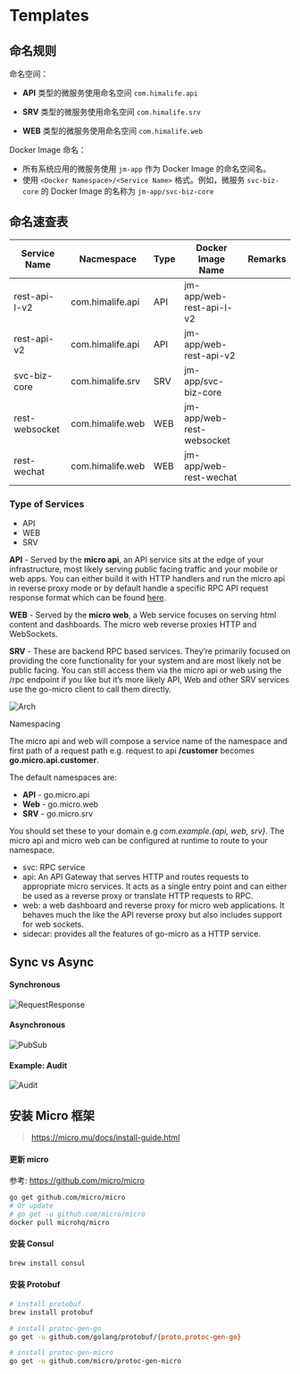 # Templates

## 命名规则

命名空间：

- **API** 类型的微服务使用命名空间 `com.himalife.api`

- **SRV** 类型的微服务使用命名空间 `com.himalife.srv`

- **WEB** 类型的微服务使用命名空间 `com.himalife.web`

Docker Image 命名：

- 所有系统应用的微服务使用 `jm-app` 作为 Docker Image 的命名空间名。
- 使用 `<Docker Namespace>/<Service Name>` 格式。例如，微服务 `svc-biz-core` 的 Docker Image 的名称为 `jm-app/svc-biz-core`

## 命名速查表

| Service Name   | Nacmespace          | Type | Docker Image Name         | Remarks |
| -------------- | ------------------- | ---- | ------------------------- | ------- |
| rest-api-l-v2  | com.himalife.api | API  | jm-app/web-rest-api-l-v2  |         |
| rest-api-v2    | com.himalife.api | API  | jm-app/web-rest-api-v2    |         |
| svc-biz-core   | com.himalife.srv | SRV  | jm-app/svc-biz-core       |         |
| rest-websocket | com.himalife.web | WEB  | jm-app/web-rest-websocket |         |
| rest-wechat    | com.himalife.web | WEB  | jm-app/web-rest-wechat    |         |



### Type of Services

- API
- WEB
- SRV

**API** - Served by the **micro api**, an API service sits at the edge of your infrastructure, most likely serving public facing traffic and your mobile or web apps. You can either build it with HTTP handlers and run the micro api in reverse proxy mode or by default handle a specific RPC API request response format which can be found [here](https://github.com/micro/micro/blob/master/api/proto/api.proto).

**WEB** - Served by the **micro web**, a Web service focuses on serving html content and dashboards. The micro web reverse proxies HTTP and WebSockets. 

**SRV** - These are backend RPC based services. They’re primarily focused on providing the core functionality for your system and are most likely not be public facing. You can still access them via the micro api or web using the /rpc endpoint if you like but it’s more likely API, Web and other SRV services use the go-micro client to call them directly.

![Arch](arch.png)



Namespacing

The micro api and web will compose a service name of the namespace and first path of a request path e.g. request to api **/customer** becomes **go.micro.api.customer**.

The default namespaces are:

- **API** - go.micro.api
- **Web** - go.micro.web
- **SRV** - go.micro.srv

You should set these to your domain e.g *com.example.{api, web, srv}*. The micro api and micro web can be configured at runtime to route to your namespace.



- svc: RPC service
- api: An API Gateway that serves HTTP and routes requests to appropriate micro services. It acts as a single entry point and can either be used as a reverse proxy or translate HTTP requests to RPC.
- web: a web dashboard and reverse proxy for micro web applications. It behaves much the like the API reverse proxy but also includes support for web sockets.
- sidecar: provides all the features of go-micro as a HTTP service.



## Sync vs Async

#### Synchronous

![RequestResponse](request-response.png)



#### Asynchronous

![PubSub](pub-sub.png)



#### Example: Audit

![Audit](audit.png)



## 安装 Micro 框架

> https://micro.mu/docs/install-guide.html

#### 更新 micro

参考: https://github.com/micro/micro

```sh
go get github.com/micro/micro
# Or update
# go get -u github.com/micro/micro
docker pull microhq/micro
```

#### 安装 Consul

```sh
brew install consul
```

#### 安装 Protobuf

```sh
# install protobuf
brew install protobuf

# install protoc-gen-go
go get -u github.com/golang/protobuf/{proto,protoc-gen-go}

# install protoc-gen-micro
go get -u github.com/micro/protoc-gen-micro
```
